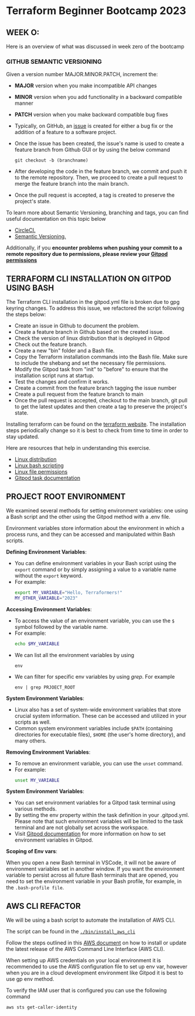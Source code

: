 # Terraform Beginner Bootcamp 2023


## WEEK O:
Here is an overview of what was discussed in week zero of the bootcamp

### GITHUB SEMANTIC VERSIONING
Given a version number MAJOR.MINOR.PATCH, increment the:

- **MAJOR** version when you make incompatible API changes
- **MINOR** version when you add functionality in a backward compatible manner
- **PATCH** version when you make backward compatible bug fixes

- Typically, on GitHub, an [issue](https://docs.github.com/en/issues/tracking-your-work-with-issues/about-issues) is created for either a bug fix or the addition of a feature to a software project. 
- Once the issue has been created, the issue's name is used to create a feature branch from Github GUI or by using the below command
    ```git
    git checkout -b (branchname)
    ```
- After developing the code in the feature branch, we commit and push it to the remote repository. Then, we proceed to create a pull request to merge the feature branch into the main branch.
- Once the pull request is accepted, a tag is created to preserve the project's state.

To learn more about Semantic Versioning, branching and tags, you can find useful documentation on this topic below
- [CircleCI.](https://circleci.com/blog/git-tags-vs-branches/)
- [Semantic Versioning.](https://semver.org/)

Additionally, if you **encounter problems when pushing your commit to a remote repository due to permissions, please review your [Gitpod permissions](https://www.gitpod.io/docs/configure/authentication/github)**

## TERRAFORM CLI INSTALLATION ON GITPOD USING BASH
The Terraform CLI installation in the gitpod.yml file is broken due to gpg keyring changes. To address this issue, we refactored the script following the steps below:

- Create an issue in Github to document the problem.
- Create a feature branch in Github based on the created issue.
- Check the version of linux distribution that is deployed in Gitpod
- Check out the feature branch.
- Create a new "bin" folder and a Bash file.
- Copy the Terraform installation commands into the Bash file. Make sure to include the shebang and set the necessary file permissions.
- Modify the Gitpod task from "init" to "before" to ensure that the installation script runs at startup.
- Test the changes and confirm it works.
- Create a commit from the feature branch tagging the issue number
- Create a pull request from the feature branch to main
- Once the pull request is accepted, checkout to the main branch, git pull to get the latest updates and then create a tag to preserve the project's state.
 
Installing terraform can be found on the [terraform website](https://developer.hashicorp.com/terraform/tutorials/aws-get-started/install-cli). The installation steps periodically change so it is best to check from time to time in order to stay updated.

Here are resources that help in understanding this exercise. 
- [Linux distribution](https://www.linux.com/training-tutorials/how-find-your-linux-version-or-distro-release-and-why-it-matters/)
- [Linux bash scripting](https://www.linuxfoundation.org/blog/blog/classic-sysadmin-writing-a-simple-bash-script)
- [Linux file permissions](https://www.linuxfoundation.org/blog/blog/classic-sysadmin-understanding-linux-file-permissions)
- [Gitpod task documentation](https://www.gitpod.io/docs/configure/workspaces/tasks)

## PROJECT ROOT ENVIRONMENT
We examined several methods for setting environment variables: one using a Bash script and the other using the Gitpod method with a .env file.

Environment variables store information about the environment in which a process runs, and they can be accessed and manipulated within Bash scripts.


**Defining Environment Variables**:
   - You can define environment variables in your Bash script using the `export` command or by simply assigning a value to a variable name without the `export` keyword.
   - For example:
     ```bash
     export MY_VARIABLE="Hello, Terraformers!"
     MY_OTHER_VARIABLE="2023"
     ```
 **Accessing Environment Variables**:
   - To access the value of an environment variable, you can use the `$` symbol followed by the variable name.
   - For example:
     ```bash
     echo $MY_VARIABLE
     ```
- We can list all the environment variables by using
    ```
    env
    ```
- We can filter for specific env variables by using *grep*. For example
    ```
    env | grep PRJOECT_ROOT
    ```
 **System Environment Variables**:
   - Linux also has a set of system-wide environment variables that store crucial system information. These can be accessed and utilized in your scripts as well.
   - Common system environment variables include `$PATH` (containing directories for executable files), `$HOME` (the user's home directory), and many others.

 **Removing Environment Variables**:
   - To remove an environment variable, you can use the `unset` command.
   - For example:
     ```bash
     unset MY_VARIABLE
     ```
**System Environment Variables**:
- You can set environment variables for a Gitpod task terminal using various methods.
- By setting the env property within the task definition in your .gitpod.yml. Please note that such environment variables will be limited to the task terminal and are not globally set across the workspace.
- Visit [Gitpod documentation](https://www.gitpod.io/docs/configure/projects/environment-variables) for more information on how to set environment variables in Gitpod.

**Scoping of Env vars**:

When you open a new Bash terminal in VSCode, it will not be aware of environment variables set in another window. If you want the environment variable to persist across all future Bash terminals that are opened, you need to set the environment variable in your Bash profile, for example, in the `.bash-profile file`.

## AWS CLI REFACTOR
We will be using a bash script to automate the installation of AWS CLI.

The script can be found in the [`./bin/install_aws_cli`](./bin/install_aws_cli)

Follow the steps outlined in this [AWS document](https://docs.aws.amazon.com/cli/latest/userguide/getting-started-install.html) on how to install or update the latest release of the AWS Command Line Interface (AWS CLI).

When setting up AWS credentials on your local environment it is recommended to use the AWS configuration file to set up env var, however when you are in a cloud development environment like Gitpod it is best to use gp env method.

To verify the IAM user that is configured you can use the following command
```sh
aws sts get-caller-identity
```
